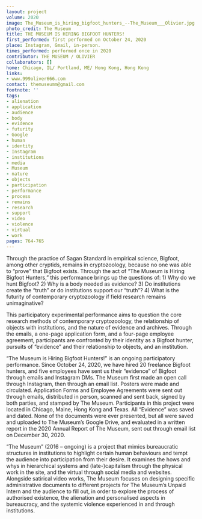 ```yaml
---
layout: project
volume: 2020
image: The_Museum_is_hiring_bigfoot_hunters_--The_Museum___Olivier.jpg
photo_credit: The Museum
title: THE MUSEUM IS HIRING BIGFOOT HUNTERS!
first_performed: first performed on October 24, 2020
place: Instagram, Gmail, in-person.
times_performed: performed once in 2020
contributor: THE MUSEUM / OLIVIER
collaborators: []
home: Chicago, IL/ Portland, ME/ Hong Kong, Hong Kong
links:
- www.999oliver666.com
contact: themuseumm@gmail.com
footnote: ''
tags:
- alienation
- application
- audience
- body
- evidence
- futurity
- Google
- human
- identity
- Instagram
- institutions
- media
- Museum
- nature
- objects
- participation
- performance
- process
- remains
- research
- support
- video
- violence
- virtual
- work
pages: 764-765
---
```

Through the practice of Sagan Standard in empirical science, Bigfoot, among other cryptids, remains in cryptozoology, because no one was able to “prove” that Bigfoot exists. Through the act of “The Museum is Hiring Bigfoot Hunters,” this performance brings up the questions of: 1) Why do we hunt Bigfoot? 2) Why is a body needed as evidence? 3) Do institutions create the “truth” or do institutions support our “truth”? 4) What is the futurity of contemporary cryptozoology if field research remains unimaginative? 

This participatory experimental performance aims to question the core research methods of contemporary cryptozoology, the relationship of objects with institutions, and the nature of evidence and archives. Through the emails, a one-page application form, and a four-page employee agreement, participants are confronted by their identity as a Bigfoot hunter, pursuits of “evidence” and their relationship to objects, and an institution. 

“The Museum is Hiring Bigfoot Hunters!” is an ongoing participatory performance. Since October 24, 2020, we have hired 20 freelance Bigfoot hunters, and five employees have sent us their “evidence” of Bigfoot through emails and Instagram DMs. The Museum first made an open call through Instagram, then through an email list. Posters were made and circulated. Application Forms and Employee Agreements were sent out through emails, distributed in person, scanned and sent back, signed by both parties, and stamped by The Museum. Participants in this project were located in Chicago, Maine, Hong Kong and Texas. All “Evidence” was saved and dated. None of the documents were ever presented, but all were saved and uploaded to The Museum’s Google Drive, and evaluated in a written report in the 2020 Annual Report of The Museum, sent out through email list on December 30, 2020. 

“The Museum” (2016 – ongoing) is a project that mimics bureaucratic structures in institutions to highlight certain human behaviours and tempt the audience into participation from their desire. It examines the hows and whys in hierarchical systems and (late-)capitalism through the physical work in the site, and the virtual through social media and websites. Alongside satirical video works, The Museum focuses on designing specific administrative documents to different projects for The Museum’s Unpaid Intern and the audience to fill out, in order to explore the process of authorised existence, the alienation and personalised aspects in bureaucracy, and the systemic violence experienced in and through institutions.